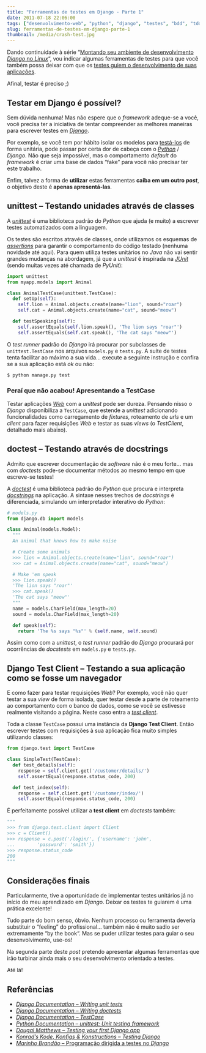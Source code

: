 ```yaml
---
title: "Ferramentas de testes em Django - Parte 1"
date: 2011-07-18 22:06:00
tags: ["desenvolvimento-web", "python", "django", "testes", "bdd", "tdd"]
slug: ferramentas-de-testes-em-django-parte-1
thumbnail: /media/crash-test.jpg
---
```


Dando continuidade à série
“[Montando seu ambiente de desenvolvimento *Django* no *Linux*][]“, vou
indicar algumas ferramentas de testes para que você também possa deixar
com que os [testes guiem o desenvolvimento de suas aplicações][].

Afinal, testar é preciso ;)

## Testar em Django é possível?

Sem dúvida nenhuma! Mas não espere que o _framework_ adeque-se a você,
você precisa ter a iniciativa de tentar compreender as melhores maneiras
para escrever testes em [*Django*][].

Por exemplo, se você tem por hábito isolar os modelos para [testá-los][]
de forma unitária, pode passar por certa dor de cabeça com o
[*Python*][] / _Django_. Não que seja impossível, mas o comportamento
_default_ do _framework_ é criar uma base de dados “fake” para você não
precisar ter este trabalho.

Enfim, talvez a forma de **utilizar** estas ferramentas **caiba em um
outro _post_**, o objetivo deste é **apenas apresentá-las**.

## unittest – Testando unidades através de classes

A [*unittest*][] é uma biblioteca padrão do _Python_ que ajuda (e muito)
a escrever testes automatizados com a linguagem.

Os testes são escritos através de classes, onde utilizamos os esquemas
de [*assertions*][] para garantir o comportamento do código testado
(nenhuma novidade até aqui). Para quem utiliza testes unitários no
_Java_ não vai sentir grandes mudanças na abordagem, já que a _unittest_
é inspirada na [*JUnit*][] (sendo muitas vezes até chamada de _PyUnit_):

```python
import unittest
from myapp.models import Animal

class AnimalTestCase(unittest.TestCase):
  def setUp(self):
    self.lion = Animal.objects.create(name="lion", sound="roar")
    self.cat = Animal.objects.create(name="cat", sound="meow")

  def testSpeaking(self):
    self.assertEquals(self.lion.speak(), 'The lion says "roar"')
    self.assertEquals(self.cat.speak(), 'The cat says "meow"')
```

O _test runner_ padrão do _Django_ irá procurar por subclasses de
`unittest.TestCase` nos arquivos `models.py` e `tests.py`. A suíte
de testes tenta facilitar ao máximo a sua vida… execute a seguinte
instrução e confira se a sua aplicação está _ok_ ou não:

```text
$ python manage.py test
```

### Peraí que não acabou! Apresentando a TestCase

Testar aplicações [*Web*][] com a _unittest_ pode ser dureza. Pensando
nisso o _Django_ disponibiliza a `TestCase`, que estende a _unittest_
adicionando funcionalidades como carregamento de _fixtures_, roteamento
de _urls_ e um _client_ para fazer requisições _Web_ e testar as suas
_views_ (o _TestClient_, detalhado mais abaixo).

## doctest – Testando através de docstrings

Admito que escrever documentação de _software_ não é o meu forte… mas
com _doctests_ pode-se documentar métodos ao mesmo tempo em que
escreve-se testes!

A [*doctest*][] é uma biblioteca padrão do _Python_ que procura e
interpreta [*docstrings*][] na aplicação. A sintaxe nesses trechos de
_docstrings_ é diferenciada, simulando um interpretador interativo do
_Python_:

```python
# models.py
from django.db import models

class Animal(models.Model):
  """
  An animal that knows how to make noise

  # Create some animals
  >>> lion = Animal.objects.create(name="lion", sound="roar")
  >>> cat = Animal.objects.create(name="cat", sound="meow")

  # Make 'em speak
  >>> lion.speak()
  'The lion says "roar"'
  >>> cat.speak()
  'The cat says "meow"'
  """
  name = models.CharField(max_length=20)
  sound = models.CharField(max_length=20)

  def speak(self):
    return 'The %s says "%s"' % (self.name, self.sound)
```

Assim como com a _unittest_, o _test runner_ padrão do _Django_
procurará por ocorrências de _docstests_ em `models.py` e
`tests.py`.

## Django Test Client – Testando a sua aplicação como se fosse um navegador

E como fazer para testar requisições _Web_? Por exemplo, você não quer
testar a sua _view_ de forma isolada, quer testar desde a parte de
roteamento ao comportamento com o banco de dados, como se você se
estivesse realmente visitando a página. Neste caso entra a [*test
client*][].

Toda a classe `TestCase` possui uma instância da **Django Test
Client**. Então escrever testes com requisições à sua aplicação fica
muito simples utilizando classes:

```python
from django.test import TestCase

class SimpleTest(TestCase):
  def test_details(self):
    response = self.client.get('/customer/details/')
    self.assertEqual(response.status_code, 200)

  def test_index(self):
    response = self.client.get('/customer/index/')
    self.assertEqual(response.status_code, 200)
```

É perfeitamente possível utilizar a **test client** em _doctests_
também:

```python
"""
>>> from django.test.client import Client
>>> c = Client()
>>> response = c.post('/login/', {'username': 'john',
...        'password': 'smith'})
>>> response.status_code
200
"""
```

## Considerações finais

Particularmente, tive a oportunidade de implementar testes unitários já
no início do meu aprendizado em _Django_. Deixar os testes te guiarem é
uma prática excelente!

Tudo parte do bom senso, óbvio. Nenhum processo ou ferramenta deveria
substituir o “feeling” do profissional… também não é muito sadio ser
extremamente “by the book“. Mas se puder utilizar testes para guiar o
seu desenvolvimento, use-os!

Na segunda parte deste _post_ pretendo apresentar algumas ferramentas
que irão turbinar ainda mais o seu desenvolvimento orientado a testes.

Até lá!

## Referências

- [*Django Documentation – Writing unit tests*][]
- [*Django Documentation – Writing doctests*][]
- [*Django Documentation – TestCase*][]
- [*Python Documentation – unittest: Unit testing framework*][]
- [*Dougal Matthews – Testing your first Django app*][]
- [*Konrad’s Kode, Konfigs & Konstructions – Testing Django*][]
- [*Marinho Brandão* – Programação dirigida a testes no *Django*][]

[montando seu ambiente de desenvolvimento *django* no *linux*]: /2011/03/03/montando-seu-ambiente-de-desenvolvimento-django.html "Veja outros posts desta série"
[testes guiem o desenvolvimento de suas aplicações]: /2011/01/27/tdd-desenvolvimento-orientado-testes.html "TDD: Desenvolvimento Orientado a Testes"
[*django*]: /tag/django.html "Leia mais sobre Django"
[testá-los]: /tag/testes.html "Leia mais sobre testes"
[*python*]: /tag/python.html "Leia mais sobre Python"
[*unittest*]: http://docs.python.org/library/unittest.html "unittest — Unit testing framework"
[*assertions*]: http://docs.python.org/library/unittest.html#assert-methods "Veja a lista de asserts da unittest"
[*junit*]: http://javafree.uol.com.br/wiki/JUnit "Leia mais sobre a JUnit"
[*web*]: /tag/desenvolvimento-web.html "Leia mais sobre Web"
[*doctest*]: http://docs.python.org/library/doctest.html "Leia mais sobre a doctest"
[*docstrings*]: http://www.python.org/dev/peps/pep-0257/ "Entenda o que é uma docstring"
[*test client*]: https://docs.djangoproject.com/en/dev/topics/testing/#module-django.test.client "Testando aplicações Django com requisições Web falsas"
[*django documentation – writing unit tests*]: https://docs.djangoproject.com/en/1.1/topics/testing/#writing-unit-tests "Leia direto da fonte como escrever testes em Django"
[*django documentation – writing doctests*]: https://docs.djangoproject.com/en/1.1/topics/testing/#writing-doctests "Leia direto da fonte sobre como escrever testes com docstrings"
[*django documentation – testcase*]: https://docs.djangoproject.com/en/1.1/topics/testing/#testcase "Entenda a diferença entre unittest do Python e o TestCase do Django"
[*python documentation – unittest: unit testing framework*]: http://docs.python.org/library/unittest.html "Leia sobre a unittest direto da documentação do Python"
[*dougal matthews – testing your first django app*]: http://dougalmatthews.com/articles/2010/jan/20/testing-your-first-django-app/ "Aprenda a testar a sua primeira aplicação em Django"
[*konrad’s kode, konfigs & konstructions – testing django*]: http://kokoko.fluxionary.net/testing-django-part-1-nose "O Konrad apresenta algumas ferramentas muito boas para testes com Django"
[*marinho brandão* – programação dirigida a testes no *django*]: http://www.marinhobrandao.com/blog/programacao-dirigida-a-testes-no-django/ "Aprenda Django de uma forma divertida com o Marinho"
